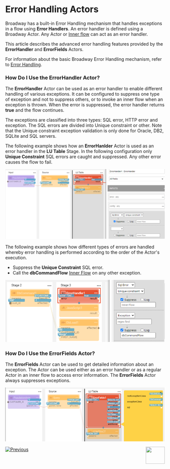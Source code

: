 # Error Handling Actors

Broadway has a built-in Error Handling mechanism that handles exceptions in a flow using **Error Handlers**. An error handler is defined using a Broadway Actor. Any Actor or  [Inner flow](/articles/19_Broadway/22_broadway_flow_inner_flows.md) can act as an error handler. 

This article describes the advanced error handling features provided by the **ErrorHandler** and **ErrorFields** Actors.

For information about the basic Broadway Error Handling mechanism, refer to [Error Handling](/articles/19_Broadway/24_error_handling.md).

### How Do I Use the ErrorHandler Actor?

The **ErrorHandler** Actor can be used as an error handler to enable different handling of various exceptions. It can be configured to suppress one type of exception and not to suppress others, or to invoke an inner flow when an exception is thrown. When the error is suppressed, the error handler returns **true** and the flow continues. 

The exceptions are classified into three types: SQL error, HTTP error and exception. The SQL errors are divided into Unique constraint or other. Note that the Unique constraint exception validation is only done for Oracle, DB2, SQLite and SQL servers. 

The following example shows how an **ErrorHanlder** Actor is used as an error handler in the **LU Table** Stage. In the following configuration only **Unique Constraint** SQL errors are caught and suppressed. Any other error causes the flow to fail. 

![image](../images/99_actors_06_1.PNG)

The following example shows how different types of errors are handled whereby error handling is performed according to the order of the Actor's execution.

* Suppress the **Unique Constraint** SQL error.
* Call the **dbCommandFlow** [Inner Flow](../22_broadway_flow_inner_flows) on any other exception.

![image](../images/99_actors_06_3.PNG)

### How Do I Use the ErrorFields Actor?

The **ErrorFields** Actor can be used to get detailed information about an exception. The Actor can be used either as an error handler or as a regular Actor in an inner flow to access error information. The **ErrorFields** Actor always suppresses exceptions. 

![image](../images/99_actors_06_2.PNG)





[![Previous](/articles/images/Previous.png)](05_db_actors.md)[<img align="right" width="60" height="54" src="/articles/images/Next.png">](07_masking_and_sequence_actors.md)

